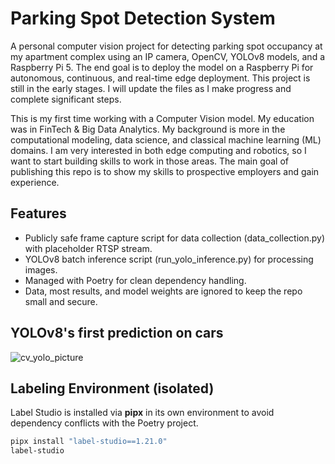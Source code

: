 # Parking Spot Detection System
A personal computer vision project for detecting parking spot occupancy at my apartment complex using an IP camera, OpenCV, YOLOv8 models, and a Raspberry Pi 5. The end goal is to deploy the model on a Raspberry Pi for autonomous, continuous, and real-time edge deployment. This project is still in the early stages. I will update the files as I make progress and complete significant steps. 

This is my first time working with a Computer Vision model. My education was in FinTech & Big Data Analytics. My background is more in the computational modeling, data science, and classical machine learning (ML) domains. I am very interested in both edge computing and robotics, so I want to start building skills to work in those areas. The main goal of publishing this repo is to show my skills to prospective employers and gain experience. 

## Features 
- Publicly safe frame capture script for data collection (data_collection.py) with placeholder RTSP stream.
- YOLOv8 batch inference script (run_yolo_inference.py) for processing images.
- Managed with Poetry for clean dependency handling.
- Data, most results, and model weights are ignored to keep the repo small and secure.


## YOLOv8's first prediction on cars
![cv_yolo_picture](https://github.com/user-attachments/assets/70bb976c-ff92-41e7-846d-e81f0b3d4d47)


## Labeling Environment (isolated)
Label Studio is installed via **pipx** in its own environment to avoid dependency conflicts with the Poetry project.

```powershell
pipx install "label-studio==1.21.0"
label-studio
``` 

